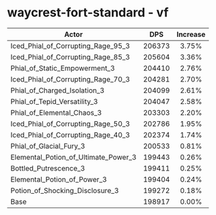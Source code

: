 # waycrest-fort-standard - vf
| Actor | DPS | Increase |
|---|:---:|:---:|
|Iced_Phial_of_Corrupting_Rage_95_3|206373|3.75%|
|Iced_Phial_of_Corrupting_Rage_85_3|205604|3.36%|
|Phial_of_Static_Empowerment_3|204410|2.76%|
|Iced_Phial_of_Corrupting_Rage_70_3|204281|2.70%|
|Phial_of_Charged_Isolation_3|204099|2.61%|
|Phial_of_Tepid_Versatility_3|204047|2.58%|
|Phial_of_Elemental_Chaos_3|203303|2.20%|
|Iced_Phial_of_Corrupting_Rage_50_3|202786|1.95%|
|Iced_Phial_of_Corrupting_Rage_40_3|202374|1.74%|
|Phial_of_Glacial_Fury_3|200533|0.81%|
|Elemental_Potion_of_Ultimate_Power_3|199443|0.26%|
|Bottled_Putrescence_3|199411|0.25%|
|Elemental_Potion_of_Power_3|199404|0.24%|
|Potion_of_Shocking_Disclosure_3|199272|0.18%|
|Base|198917|0.00%|
